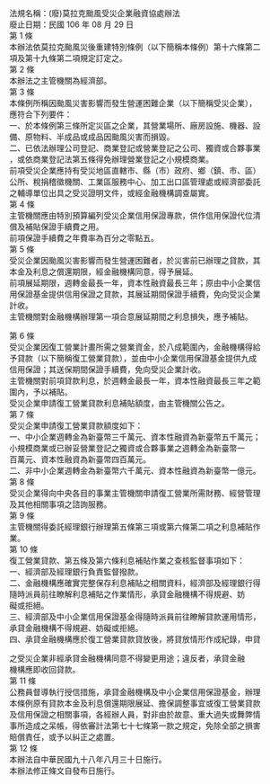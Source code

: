 法規名稱：(廢)莫拉克颱風受災企業融資協處辦法  
廢止日期：民國 106 年 08 月 29 日  
第 1 條  
本辦法依莫拉克颱風災後重建特別條例（以下簡稱本條例）第十六條第二  
項及第十九條第二項規定訂定之。  
第 2 條  
本辦法之主管機關為經濟部。  
第 3 條  
本條例所稱因颱風災害影響而發生營運困難企業（以下簡稱受災企業），  
應符合下列要件：  
一、於本條例第三條所定災區之企業，其營業場所、廠房設施、機器、設  
備、原物料、半成品或成品因颱風災害而損毀。  
二、已依法辦理公司登記、商業登記或營業登記之公司、獨資或合夥事業  
，或依商業登記法第五條得免辦理營業登記之小規模商業。  
前項受災企業應持有受災地區直轄市、縣（市）政府、鄉（鎮、市、區）  
公所、稅捐稽徵機關、工業區服務中心、加工出口區管理處或經濟部委託  
之輔導單位出具之受災證明文件，或經金融機構調查屬實。  
第 4 條  
主管機關應由特別預算編列受災企業信用保證專款，供作信用保證代位清  
償及補貼保證手續費之用。  
前項保證手續費之年費率為百分之零點五。  
第 5 條  
受災企業因颱風災害影響而發生營運困難者，於災害前已辦理之貸款，其  
本金及利息之償還期限，經金融機構同意，得予展延。  
前項展延期限，週轉金最長一年，資本性融資最長三年；原由中小企業信  
用保證基金提供信用保證之貸款，其展延期間保證手續費，免向受災企業  
計收。  
主管機關對金融機構辦理第一項合意展延期間之利息損失，應予補貼。  


第 6 條  
受災企業因復工營業計畫所需之營業資金，於八成範圍內，金融機構得給  
予貸款（以下簡稱復工營業貸款），並由中小企業信用保證基金提供九成  
信用保證；其送保期間保證手續費，免向受災企業計收。  
主管機關對前項貸款利息，於週轉金最長一年，資本性融資最長三年之範  
圍內，予以補貼。  
受災企業申請復工營業貸款利息補貼額度，由主管機關公告之。  
第 7 條  
受災企業申請復工營業貸款額度如下：  
一、中小企業週轉金為新臺幣三千萬元、資本性融資為新臺幣五千萬元；  
小規模商業或已辦妥營業登記之獨資或合夥事業之週轉金為新臺幣一  
百萬元、資本性融資為新臺幣四百萬元。  
二、非中小企業週轉金為新臺幣六千萬元、資本性融資為新臺幣一億元。  
第 8 條  
受災企業得向中央各目的事業主管機關申請復工營業所需財務、經營管理  
及其他相關事項之諮詢服務。  
第 9 條  
主管機關得委託經理銀行辦理第五條第三項或第六條第二項之利息補貼作  
業。  
第 10 條  
復工營業貸款、第五條及第六條利息補貼作業之查核監督事項如下：  
一、經濟部及經理銀行負責監督撥款。  
二、金融機構應確實完整保存利息補貼之相關資料，經濟部及經理銀行得  
隨時派員前往瞭解利息補貼之作業情形，承貸金融機構不得規避、妨  
礙或拒絕。  
三、經濟部及中小企業信用保證基金得隨時派員前往瞭解貸款運用情形，  
承貸金融機構不得規避、妨礙或拒絕。  
四、承貸金融機構應於復工營業貸款貸放後，將貸放情形作成紀錄，申貸  


之受災企業非經承貸金融機構同意不得變更用途；違反者，承貸金融  
機構應即收回貸款。  
第 11 條  
公務員督導執行授信措施，承貸金融機構及中小企業信用保證基金，辦理  
本條例原有貸款本金及利息償還期限展延、擔保調整事宜或復工營業貸款  
及信用保證之相關事項，各經辦人員，對非由於故意、重大過失或舞弊情  
事所造成之呆帳，得依審計法第七十七條第一款之規定，免除全部之損害  
賠償責任，或予以糾正之處置。  
第 12 條  
本辦法自中華民國九十八年八月三十日施行。  
本辦法修正條文自發布日施行。  


